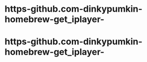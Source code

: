# https-github.com-dinkypumkin-homebrew-get_iplayer-
# https-github.com-dinkypumkin-homebrew-get_iplayer-
